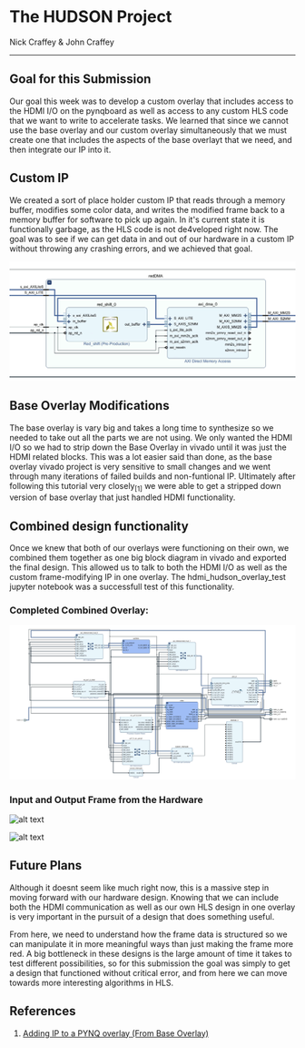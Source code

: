 # The HUDSON Project

Nick Craffey & John Craffey

___

## Goal for this Submission

Our goal this week was to develop a custom overlay that includes access to the HDMI I/O on the pynqboard as well as access to any custom HLS code that we want to write to accelerate tasks. We learned that since we cannot use the base overlay and our custom overlay simultaneously that we must create one that includes the aspects of the base overlayt that we need, and then integrate our IP into it.

## Custom IP

We created a sort of place holder custom IP that reads through a memory buffer, modifies some color data, and writes the modified frame back to a memory buffer for software to pick up again. In it's current state it is functionally garbage, as the HLS code is not de4veloped right now. The goal was to see if we can get data in and out of our hardware in a custom IP without throwing any crashing errors, and we achieved that goal.

![alt text](redDMA_bd.png "Full BD")

## Base Overlay Modifications

The base overlay is vary big and takes a long time to synthesize so we needed to take out all the parts we are not using. We only wanted the HDMI I/O so we had to strip down the Base Overlay in vivado until it was just the HDMI related blocks. This was a lot easier said than done, as the base overlay vivado project is very sensitive to small changes and we went through many iterations of failed builds and non-funtional IP. Ultimately after following this tutorial very closely<sub>[1]</sub>  we were able to get a stripped down version of base overlay that just handled HDMI functionality.

## Combined design functionality

Once we knew that both of our overlays were functioning on their own, we combined them together as one big block diagram in vivado and exported the final design. This allowed us to talk to both the HDMI I/O as well as the custom frame-modifying IP in one overlay. The hdmi_hudson_overlay_test jupyter notebook was a successfull test of this functionality.

### Completed Combined Overlay:

![alt text](full_test_bd.png "Full BD")

### Input and Output Frame from the Hardware

![alt text](inputframe.png "Full BD")

![alt text](redshifted.png "Full BD")

## Future Plans

Although it doesnt seem like much right now, this is a massive step in moving forward with our hardware design. Knowing that we can include both the HDMI communication as well as our own HLS design in one overlay is very important in the pursuit of a design that does something useful.

From here, we need to understand how the frame data is structured so we can manipulate it in more meaningful ways than just making the frame more red. A big bottleneck in these designs is the large amount of time it takes to test different possibilities, so for this submission the goal was simply to get a design that functioned without critical error, and from here we can move towards more interesting algorithms in HLS.

## References

1. [Adding IP to a PYNQ overlay (From Base Overlay)](https://www.youtube.com/watch?v=LomArt-hi4M)